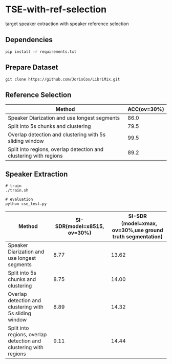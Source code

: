 

# TSE-with-ref-selection

target speaker extraction with speaker reference selection

## Dependencies

```shell
pip install -r requirements.txt
```

## Prepare Dataset

```
git clone https://github.com/JorisCos/LibriMix.git
```

## Reference Selection

| Method                                                       | ACC(ov=30%) |
| ------------------------------------------------------------ | ----------- |
| Speaker Diarization and use longest segments                 | 86.0        |
| Split into 5s chunks and clustering                          | 79.5        |
| Overlap detection and clustering with 5s sliding window      | 99.5        |
| Split into regions, overlap detection and clustering with regions | 89.2        |

## Speaker Extraction

```
# train
./train.sh

# evaluation
python cse_test.py
```

| Method                                                       | SI-SDR(model=x8515, ov=30%) | SI-SDR（model=xmax, ov=30%,use ground truth segmentation) |
| ------------------------------------------------------------ | --------------------------- | --------------------------------------------------------- |
| Speaker Diarization and use longest segments                 | 8.77                        | 13.62                                                     |
| Split into 5s chunks and clustering                          | 8.75                        | 14.00                                                     |
| Overlap detection and clustering with 5s sliding window      | 8.89                        | 14.32                                                     |
| Split into regions, overlap detection and clustering with regions | 9.11                        | 14.44                                                     |